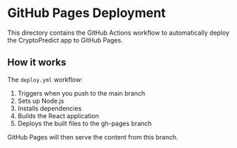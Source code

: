 # GitHub Pages Deployment

This directory contains the GitHub Actions workflow to automatically deploy the CryptoPredict app to GitHub Pages.

## How it works

The `deploy.yml` workflow:

1. Triggers when you push to the main branch
2. Sets up Node.js
3. Installs dependencies
4. Builds the React application
5. Deploys the built files to the gh-pages branch

GitHub Pages will then serve the content from this branch.
